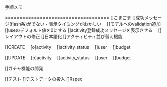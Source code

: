 手順メモ

====================================
[]こまごま
  []成功メッセージ(flash系)がでない・表示タイミングがおかしい
　[]モデルへのvalidation追加
  []useのデフォルト値を0にする
  []acitivity登録成功メッセージを表示させる
　[]レイアウトの修正
  []日本語化
  []アクティビティ並び替え機能

[]CREATE
　[o]activity
　[]activity_status
　[]user
　[]budget

[]UPDATE
　[o]activity
　[]activity_status
　[]user
　[]budget

[]ガチャ機能の開発

[]テスト
  []テストデータの投入
  []Rspec
